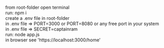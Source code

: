 from root-folder open terminal    
run: npm i       
create a .env file in root-folder     
in .env file => PORT=3000    or    PORT=8080    or   any free port in your system   
in .env file => SECRET=captainram   
run: node app.js   
in browser see 'https://localhost:3000/home'    
